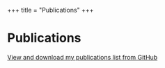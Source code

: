 +++
title = "Publications"
+++

# Publications

[View and download my publications list from GitHub](https://github.com/SLAC-Gamma-Rays/MariaDainotti.github.io/blob/main/_assets/Publications.pdf)
